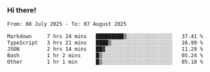 ### Hi there!

<!--START_SECTION:waka-->

```txt
From: 08 July 2025 - To: 07 August 2025

Markdown     7 hrs 24 mins   █████████▒░░░░░░░░░░░░░░░   37.41 %
TypeScript   3 hrs 21 mins   ████▒░░░░░░░░░░░░░░░░░░░░   16.99 %
JSON         2 hrs 14 mins   ██▓░░░░░░░░░░░░░░░░░░░░░░   11.29 %
Bash         1 hr 2 mins     █▒░░░░░░░░░░░░░░░░░░░░░░░   05.24 %
Other        1 hr 1 min      █▒░░░░░░░░░░░░░░░░░░░░░░░   05.18 %
```

<!--END_SECTION:waka-->
